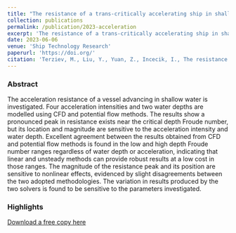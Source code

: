 ```yaml
---
title: "The resistance of a trans-critically accelerating ship in shallow water"
collection: publications
permalink: /publication/2023-acceleration
excerpt: 'The resistance of a trans-critically accelerating ship in shallow water.'
date: 2023-06-06
venue: 'Ship Technology Research'
paperurl: 'https://doi.org/'
citation: 'Terziev, M., Liu, Y., Yuan, Z., Incecik, I., The resistance of a trans-critically accelerating ship in shallow water, Ship Technology Research.'
---
```


### Abstract

The acceleration resistance of a vessel advancing in shallow water is investigated. Four acceleration intensities and two water depths are modelled using CFD and potential flow methods. The results show a pronounced peak in resistance exists near the critical depth Froude number, but its location and magnitude are sensitive to the acceleration intensity and water depth. Excellent agreement between the results obtained from CFD and potential flow methods is found in the low and high depth Froude number ranges regardless of water depth or acceleration, indicating that linear and unsteady methods can provide robust results at a low cost in those ranges. The magnitude of the resistance peak and its position are sensitive to nonlinear effects, evidenced by slight disagreements between the two adopted methodologies. The variation in results produced by the two solvers is found to be sensitive to the parameters investigated.
### Highlights

[Download a free copy here]()
